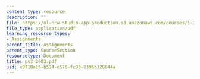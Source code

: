 ```yaml
---
content_type: resource
description: ''
file: https://ol-ocw-studio-app-production.s3.amazonaws.com/courses/1-224j-carrier-systems-fall-2003/e9710a16b534e576fc938396b328044a_ps3_2003.pdf
file_type: application/pdf
learning_resource_types:
- Assignments
parent_title: Assignments
parent_type: CourseSection
resourcetype: Document
title: ps3_2003.pdf
uid: e9710a16-b534-e576-fc93-8396b328044a
---
```

